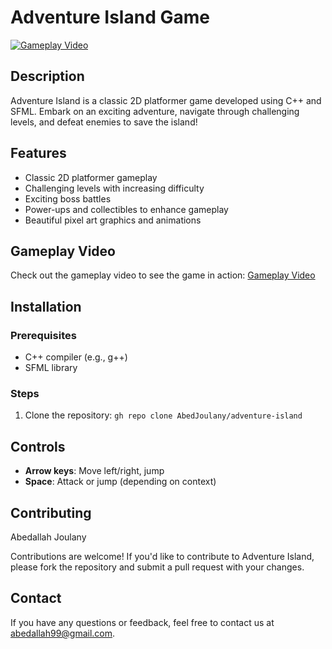 # Adventure Island Game

[![Gameplay Video](https://img.youtube.com/vi/8tj5pTzx1Xg/0.jpg)](https://youtu.be/8tj5pTzx1Xg)
## Description

Adventure Island is a classic 2D platformer game developed using C++ and SFML. Embark on an exciting adventure, navigate through challenging levels, and defeat enemies to save the island!

## Features

- Classic 2D platformer gameplay
- Challenging levels with increasing difficulty
- Exciting boss battles
- Power-ups and collectibles to enhance gameplay
- Beautiful pixel art graphics and animations

## Gameplay Video

Check out the gameplay video to see the game in action: [Gameplay Video](https://youtu.be/8tj5pTzx1Xg)

## Installation

### Prerequisites

- C++ compiler (e.g., g++)
- SFML library

### Steps

1. Clone the repository:
```gh repo clone AbedJoulany/adventure-island```


## Controls

- **Arrow keys**: Move left/right, jump
- **Space**: Attack or jump (depending on context)

## Contributing
Abedallah Joulany

Contributions are welcome! If you'd like to contribute to Adventure Island, please fork the repository and submit a pull request with your changes.

## Contact

If you have any questions or feedback, feel free to contact us at [abedallah99@gmail.com](mailto:abedallah99@gmail.com).


